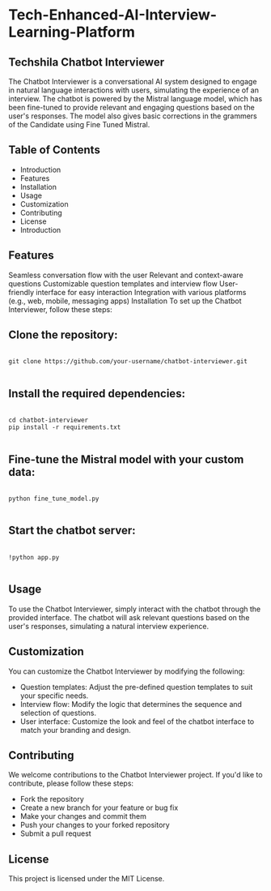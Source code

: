# Tech-Enhanced-AI-Interview-Learning-Platform

## Techshila Chatbot Interviewer

The Chatbot Interviewer is a conversational AI system designed to engage in natural language interactions with users, simulating the experience of an interview. The chatbot is powered by the Mistral language model, which has been fine-tuned to provide relevant and engaging questions based on the user's responses. The model also gives basic corrections in the grammers of the Candidate using Fine Tuned Mistral.

## Table of Contents
- Introduction
- Features
- Installation
- Usage
- Customization
- Contributing
- License
- Introduction


## Features
Seamless conversation flow with the user
Relevant and context-aware questions
Customizable question templates and interview flow
User-friendly interface for easy interaction
Integration with various platforms (e.g., web, mobile, messaging apps)
Installation
To set up the Chatbot Interviewer, follow these steps:

## Clone the repository:
<pre>
  <code class="python">
git clone https://github.com/your-username/chatbot-interviewer.git
  </code>
</pre>
## Install the required dependencies:
<pre>
  <code class="python">
cd chatbot-interviewer
pip install -r requirements.txt
  </code>
</pre>

## Fine-tune the Mistral model with your custom data:
<pre>
  <code>
python fine_tune_model.py
  </code>
</pre>

## Start the chatbot server:

<pre>
  <code>
!python app.py
  </code>
</pre>

## Usage
To use the Chatbot Interviewer, simply interact with the chatbot through the provided interface. The chatbot will ask relevant questions based on the user's responses, simulating a natural interview experience.

## Customization
You can customize the Chatbot Interviewer by modifying the following:

- Question templates: Adjust the pre-defined question templates to suit your specific needs.
- Interview flow: Modify the logic that determines the sequence and selection of questions.
- User interface: Customize the look and feel of the chatbot interface to match your branding and design.

## Contributing
We welcome contributions to the Chatbot Interviewer project. If you'd like to contribute, please follow these steps:

- Fork the repository
- Create a new branch for your feature or bug fix
- Make your changes and commit them
- Push your changes to your forked repository
- Submit a pull request

## License
This project is licensed under the MIT License.
